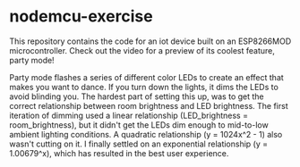 # nodemcu-exercise

This repository contains the code for an iot device built on an ESP8266MOD microcontroller. Check out the video for a preview of its coolest feature, party mode!

Party mode flashes a series of different color LEDs to create an effect that makes you want to dance. If you turn down the lights, it dims the LEDs to avoid blinding you. The hardest part of setting this up, was to get the correct relationship between room brightness and LED brightness. The first iteration of dimming used a linear relationship (LED_brightness = room_brightness), but it didn't get the LEDs dim enough to mid-to-low ambient lighting conditions. A quadratic relationship (y = 1024x^2 - 1) also wasn't cutting on it. I finally settled on an exponential relationship (y = 1.00679^x), which has resulted in the best user experience.
